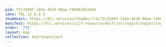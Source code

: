 ```yaml
---
pid: 72c3204f-14da-4b16-98ae-f4b943d51de9
idno: TRL-12.4.2.3
thumbnail: https://dlc.services/thumbs/7/4/72c3204f-14da-4b16-98ae-f4b943d51de9/full/400,339/0/default.jpg
manifest: https://dlc.services/iiif-resource/delft/string1string2string3/kaartenproject-2007/TRL-12.4.2.3
order: '735'
layout: map
collection: kaartenproject
---
```

